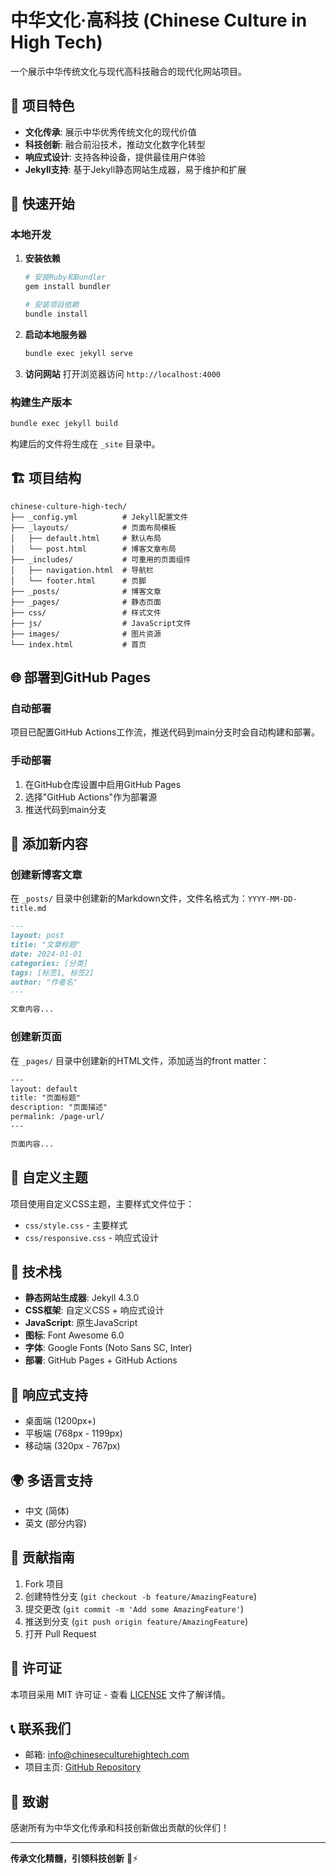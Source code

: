 # 中华文化·高科技 (Chinese Culture in High Tech)

一个展示中华传统文化与现代高科技融合的现代化网站项目。

## 🌟 项目特色

- **文化传承**: 展示中华优秀传统文化的现代价值
- **科技创新**: 融合前沿技术，推动文化数字化转型
- **响应式设计**: 支持各种设备，提供最佳用户体验
- **Jekyll支持**: 基于Jekyll静态网站生成器，易于维护和扩展

## 🚀 快速开始

### 本地开发

1. **安装依赖**
   ```bash
   # 安装Ruby和Bundler
   gem install bundler
   
   # 安装项目依赖
   bundle install
   ```

2. **启动本地服务器**
   ```bash
   bundle exec jekyll serve
   ```

3. **访问网站**
   打开浏览器访问 `http://localhost:4000`

### 构建生产版本

```bash
bundle exec jekyll build
```

构建后的文件将生成在 `_site` 目录中。

## 🏗️ 项目结构

```
chinese-culture-high-tech/
├── _config.yml          # Jekyll配置文件
├── _layouts/            # 页面布局模板
│   ├── default.html     # 默认布局
│   └── post.html        # 博客文章布局
├── _includes/           # 可重用的页面组件
│   ├── navigation.html  # 导航栏
│   └── footer.html      # 页脚
├── _posts/              # 博客文章
├── _pages/              # 静态页面
├── css/                 # 样式文件
├── js/                  # JavaScript文件
├── images/              # 图片资源
└── index.html           # 首页
```

## 🌐 部署到GitHub Pages

### 自动部署

项目已配置GitHub Actions工作流，推送代码到main分支时会自动构建和部署。

### 手动部署

1. 在GitHub仓库设置中启用GitHub Pages
2. 选择"GitHub Actions"作为部署源
3. 推送代码到main分支

## 📝 添加新内容

### 创建新博客文章

在 `_posts/` 目录中创建新的Markdown文件，文件名格式为：`YYYY-MM-DD-title.md`

```markdown
---
layout: post
title: "文章标题"
date: 2024-01-01
categories: [分类]
tags: [标签1, 标签2]
author: "作者名"
---

文章内容...
```

### 创建新页面

在 `_pages/` 目录中创建新的HTML文件，添加适当的front matter：

```html
---
layout: default
title: "页面标题"
description: "页面描述"
permalink: /page-url/
---

页面内容...
```

## 🎨 自定义主题

项目使用自定义CSS主题，主要样式文件位于：
- `css/style.css` - 主要样式
- `css/responsive.css` - 响应式设计

## 🔧 技术栈

- **静态网站生成器**: Jekyll 4.3.0
- **CSS框架**: 自定义CSS + 响应式设计
- **JavaScript**: 原生JavaScript
- **图标**: Font Awesome 6.0
- **字体**: Google Fonts (Noto Sans SC, Inter)
- **部署**: GitHub Pages + GitHub Actions

## 📱 响应式支持

- 桌面端 (1200px+)
- 平板端 (768px - 1199px)
- 移动端 (320px - 767px)

## 🌍 多语言支持

- 中文 (简体)
- 英文 (部分内容)

## 🤝 贡献指南

1. Fork 项目
2. 创建特性分支 (`git checkout -b feature/AmazingFeature`)
3. 提交更改 (`git commit -m 'Add some AmazingFeature'`)
4. 推送到分支 (`git push origin feature/AmazingFeature`)
5. 打开 Pull Request

## 📄 许可证

本项目采用 MIT 许可证 - 查看 [LICENSE](LICENSE) 文件了解详情。

## 📞 联系我们

- 邮箱: info@chineseculturehightech.com
- 项目主页: [GitHub Repository](https://github.com/yourusername/chinese-culture-high-tech)

## 🙏 致谢

感谢所有为中华文化传承和科技创新做出贡献的伙伴们！

---

**传承文化精髓，引领科技创新** 🐉⚡
